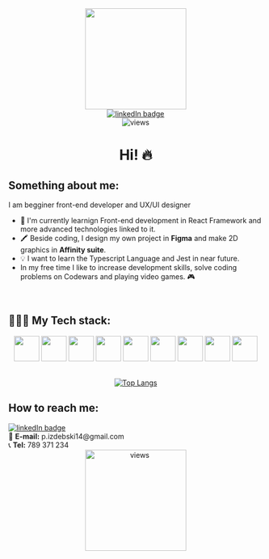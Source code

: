 <div id="header" align="center">
  <img width="200" src="https://media.giphy.com/media/Qo2dupDib32rkTY4hX/giphy.gif"/>


  <div id="badges" align="center">
    <a href="https://www.linkedin.com/in/pawe%C5%82-izdebski-7b3697199/">
      <img src="https://img.shields.io/badge/LinkedIn-blue?logo=linkedin&logoColor=white&style=for-the-badge" alt="linkedIn badge">
    </a>
  </div>
    <img src="https://komarev.com/ghpvc/?username=zucek20&style=flat-square&color=blue" alt="views"/>
  <h1 >Hi! 🔥</h1>
  
</div>

<h2>Something about me:</h2>
I am begginer front-end developer and UX/UI designer 
<ul>
  <li>🔭 I'm currently learnign Front-end development in React Framework and more advanced technologies linked to it.</li>
  <li>🖍️ Beside coding, I design my own project in <b>Figma</b> and make 2D graphics in <b>Affinity suite</b>.</li>
  <li>💡 I want to learn the Typescript Language and Jest in near future.</li>
  <li>In my free time I like to increase development skills, solve coding problems on Codewars and playing video games. 🎮</li>
</ul>
<br>
<h2>👨🏻‍💻 My Tech stack:</h2>
<div align="center">
  <img src="https://upload.wikimedia.org/wikipedia/commons/thumb/a/a7/React-icon.svg/2300px-React-icon.svg.png" height="50"/>
  <img src="https://upload.wikimedia.org/wikipedia/commons/thumb/9/99/Unofficial_JavaScript_logo_2.svg/2048px-Unofficial_JavaScript_logo_2.svg.png" height="50"/>
  <img src="https://upload.wikimedia.org/wikipedia/commons/thumb/9/96/Sass_Logo_Color.svg/1280px-Sass_Logo_Color.svg.png" height="50"/>
  <img src="https://upload.wikimedia.org/wikipedia/commons/thumb/6/61/HTML5_logo_and_wordmark.svg/768px-HTML5_logo_and_wordmark.svg.png" height="50"/>
  <img src="https://upload.wikimedia.org/wikipedia/commons/thumb/d/d5/CSS3_logo_and_wordmark.svg/1452px-CSS3_logo_and_wordmark.svg.png" height="50"/>
  <img src="https://git-scm.com/images/logos/downloads/Git-Icon-1788C.png" height="50"/>
  <img src="https://upload.wikimedia.org/wikipedia/commons/thumb/9/9a/Visual_Studio_Code_1.35_icon.svg/2048px-Visual_Studio_Code_1.35_icon.svg.png" height="50"/>
  <img src="https://upload.wikimedia.org/wikipedia/commons/thumb/3/33/Figma-logo.svg/1667px-Figma-logo.svg.png" height="50"/>
  <img src="https://logos-download.com/wp-content/uploads/2018/06/Affinity_logo_cube-700x637.png" height="50"/>
</div>

<br/>
<div align="center">

[![Top Langs](https://github-readme-stats.vercel.app/api/top-langs/?username=zucek20&layout=compact&theme=vision-friendly-dark)](https://github.com/anuraghazra/github-readme-stats)

</div>
<h2>How to reach me:</h2>
<a href="https://www.linkedin.com/in/pawe%C5%82-izdebski-7b3697199/">
  <img src="https://img.shields.io/badge/LinkedIn-blue?logo=linkedin&logoColor=white&style=for-the-badge" alt="linkedIn badge">
</a>
<br>
📧 <b>E-mail:</b> p.izdebski14@gmail.com <br>
📞 <b>Tel:</b> 789 371 234

  
<div align="center">
  <img src="https://media.giphy.com/media/gjrYDwbjnK8x36xZIO/giphy.gif" alt="views" width="200"/>
  
</div>

